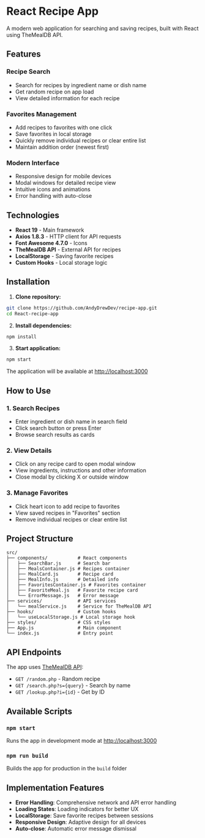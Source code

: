 # React Recipe App

A modern web application for searching and saving recipes, built with React using TheMealDB API.

## Features

### Recipe Search

- Search for recipes by ingredient name or dish name
- Get random recipe on app load
- View detailed information for each recipe

### Favorites Management

- Add recipes to favorites with one click
- Save favorites in local storage
- Quickly remove individual recipes or clear entire list
- Maintain addition order (newest first)

### Modern Interface

- Responsive design for mobile devices
- Modal windows for detailed recipe view
- Intuitive icons and animations
- Error handling with auto-close

## Technologies

- **React 19** - Main framework
- **Axios 1.8.3** - HTTP client for API requests
- **Font Awesome 4.7.0** - Icons
- **TheMealDB API** - External API for recipes
- **LocalStorage** - Saving favorite recipes
- **Custom Hooks** - Local storage logic

## Installation

1. **Clone repository:**

```bash
git clone https://github.com/AndyDrewDev/recipe-app.git
cd React-recipe-app
```

2. **Install dependencies:**

```bash
npm install
```

3. **Start application:**

```bash
npm start
```

The application will be available at [http://localhost:3000](http://localhost:3000)

## How to Use

### 1. Search Recipes

- Enter ingredient or dish name in search field
- Click search button or press Enter
- Browse search results as cards

### 2. View Details

- Click on any recipe card to open modal window
- View ingredients, instructions and other information
- Close modal by clicking X or outside window

### 3. Manage Favorites

- Click heart icon to add recipe to favorites
- View saved recipes in "Favorites" section
- Remove individual recipes or clear entire list

## Project Structure

```
src/
├── components/           # React components
│   ├── SearchBar.js      # Search bar
│   ├── MealsContainer.js # Recipes container
│   ├── MealCard.js       # Recipe card
│   ├── MealInfo.js       # Detailed info
│   ├── FavoritesContainer.js # Favorites container
│   ├── FavoriteMeal.js   # Favorite recipe card
│   └── ErrorMessage.js   # Error message
├── services/             # API services
│   └── mealService.js    # Service for TheMealDB API
├── hooks/                # Custom hooks
│   └── useLocalStorage.js # Local storage hook
├── styles/               # CSS styles
├── App.js                # Main component
└── index.js              # Entry point
```

## API Endpoints

The app uses [TheMealDB API](https://www.themealdb.com/api.php):

- `GET /random.php` - Random recipe
- `GET /search.php?s={query}` - Search by name
- `GET /lookup.php?i={id}` - Get by ID

## Available Scripts

### `npm start`

Runs the app in development mode at [http://localhost:3000](http://localhost:3000)

### `npm run build`

Builds the app for production in the `build` folder

## Implementation Features

- **Error Handling**: Comprehensive network and API error handling
- **Loading States**: Loading indicators for better UX
- **LocalStorage**: Save favorite recipes between sessions
- **Responsive Design**: Adaptive design for all devices
- **Auto-close**: Automatic error message dismissal

